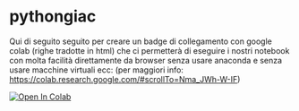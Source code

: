 # pythongiac

Qui di seguito seguito per creare un badge di collegamento con google colab (righe tradotte in html) che ci permetterà di eseguire i nostri notebook con molta facilità direttamente da browser senza usare anaconda e senza usare macchine virtuali ecc: (per maggiori info: https://colab.research.google.com/#scrollTo=Nma_JWh-W-IF)

<a target="_blank" href="https://colab.research.google.com/github/francescobellina/pythongiac">
  <img src="https://colab.research.google.com/assets/colab-badge.svg" alt="Open In Colab"/>
</a>
